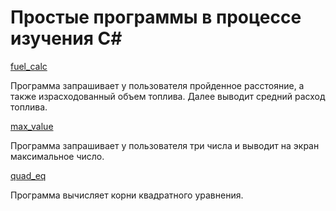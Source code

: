 # Простые программы в процессе изучения C#

[fuel_calc](https://github.com/nomadpyn/CSharp_Study/tree/master/fuel_calc)

Программа запрашивает у пользователя пройденное расстояние, а также израсходованный объем топлива. Далее выводит средний расход топлива.

[max_value](https://github.com/nomadpyn/CSharp_Study/tree/master/max_value)

Программа запрашивает у пользователя три числа и выводит на экран максимальное число.

[quad_eq](https://github.com/nomadpyn/CSharp_Study/tree/master/quad_eq)

Программа вычисляет корни квадратного уравнения.